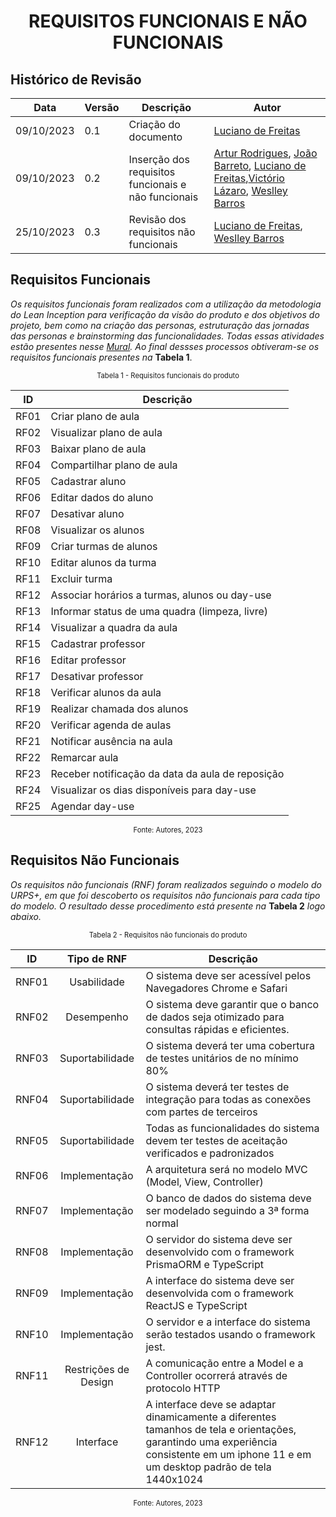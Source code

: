 <style>
  #my_table{
    margin-bottom: 0;
  }
</style>
<h1 align="center"><b>REQUISITOS FUNCIONAIS E NÃO FUNCIONAIS</b></h1>

## Histórico de Revisão

| **Data**   | **Versão** | **Descrição**                                       | **Autor**                                                                                                                                                                                                                                                           |
| ---------- | ---------- | --------------------------------------------------- | ------------------------------------------------------------------------------------------------------------------------------------------------------------------------------------------------------------------------------------------------------------------- |
| 09/10/2023 | 0.1        | Criação do documento                                | [Luciano de Freitas](https://github.com/luciano-freitas-melo)                                                                                                                                                                                                       |
| 09/10/2023 | 0.2        | Inserção dos requisitos funcionais e não funcionais | [Artur Rodrigues](https://github.com/ArturRSA19), [João Barreto](https://github.com/JoaoBarreto03), [Luciano de Freitas](https://github.com/luciano-freitas-melo),[Victório Lázaro](https://github.com/Victor-oss), [Weslley Barros](https://github.com/weslley17w) |
| 25/10/2023 | 0.3        | Revisão dos requisitos não funcionais               | [Luciano de Freitas](https://github.com/luciano-freitas-melo), [Weslley Barros](https://github.com/weslley17w)                                                                                                                                                      |

## Requisitos Funcionais

_Os requisitos funcionais foram realizados com a utilização da metodologia do Lean Inception para verificação da visão do produto e dos objetivos do projeto, bem como na criação das personas, estruturação das jornadas das personas e brainstorming das funcionalidades. Todas essas atividades estão presentes nesse [Mural](https://app.mural.co/t/teste1747/m/teste1747/1656446856458/9cd89f7a694129f983592185b338214bcf669753?sender=u771362116fa843e5d43c1595). Ao final dessses processos obtiveram-se os requisitos funcionais presentes na_ **Tabela 1**.

<p style="display: flex; justify-content: center; font-size: 0.8em">Tabela 1 - Requisitos funcionais do produto</p>

<center>

|  ID   | Descrição                                        |
| :---: | ------------------------------------------------ |
| RF01  | Criar plano de aula                              |
| RF02  | Visualizar plano de aula                         |
| RF03  | Baixar plano de aula                             |
| RF04  | Compartilhar plano de aula                       |
| RF05  | Cadastrar aluno                                  |
| RF06  | Editar dados do aluno                            |
| RF07  | Desativar aluno                                  |
| RF08  | Visualizar os alunos                             |
| RF09  | Criar turmas de alunos                           |
| RF10  | Editar alunos da turma                           |
| RF11  | Excluir turma                                    |
| RF12  | Associar horários a turmas, alunos ou day-use    |
| RF13  | Informar status de uma quadra (limpeza, livre)   |
| RF14  | Visualizar a quadra da aula                      |
| RF15  | Cadastrar professor                              |
| RF16  | Editar professor                                 |
| RF17  | Desativar professor                              |
| RF18  | Verificar alunos da aula                         |
| RF19  | Realizar chamada dos alunos                      |
| RF20  | Verificar agenda de aulas                        |
| RF21  | Notificar ausência na aula                       |
| RF22  | Remarcar aula                                    |
| RF23  | Receber notificação da data da aula de reposição |
| RF24  | Visualizar os dias disponíveis para day-use      |
| RF25  | Agendar day-use                                  |

</center>

<p style="display: flex; justify-content: center; font-size: 0.8em">Fonte: Autores, 2023</p>

## Requisitos Não Funcionais

_Os requisitos não funcionais (RNF) foram realizados seguindo o modelo do URPS+, em que foi descoberto os requisitos não funcionais para cada tipo do modelo. O resultado desse procedimento está presente na_ **Tabela 2** _logo abaixo._

<p style="display: flex; justify-content: center; font-size: 0.8em">Tabela 2 - Requisitos não funcionais do produto</p>

<center>

|  ID   |     Tipo de RNF      | Descrição                                                                                                                                                                              |
| :---: | :------------------: | -------------------------------------------------------------------------------------------------------------------------------------------------------------------------------------- |
| RNF01 |     Usabilidade      | O sistema deve ser acessível pelos Navegadores Chrome e Safari                                                                                                                         |
| RNF02 |      Desempenho      | O sistema deve garantir que o banco de dados seja otimizado para consultas rápidas e eficientes.                                                                                       |
| RNF03 |   Suportabilidade    | O sistema deverá ter uma cobertura de testes unitários de no mínimo 80%                                                                                                                |
| RNF04 |   Suportabilidade    | O sistema deverá ter testes de integração para todas as conexões com partes de terceiros                                                                                               |
| RNF05 |   Suportabilidade    | Todas as funcionalidades do sistema devem ter testes de aceitação verificados e padronizados                                                                                           |
| RNF06 |    Implementação     | A arquitetura será no modelo MVC (Model, View, Controller)                                                                                                                             |
| RNF07 |    Implementação     | O banco de dados do sistema deve ser modelado seguindo a 3ª forma normal                                                                                                               |
| RNF08 |    Implementação     | O servidor do sistema deve ser desenvolvido com o framework PrismaORM e TypeScript                                                                                                     |
| RNF09 |    Implementação     | A interface do sistema deve ser desenvolvida com o framework ReactJS e TypeScript                                                                                                      |
| RNF10 |    Implementação     | O servidor e a interface do sistema serão testados usando o framework jest.                                                                                                            |
| RNF11 | Restrições de Design | A comunicação entre a Model e a Controller ocorrerá através de protocolo HTTP                                                                                                          |
| RNF12 |      Interface       | A interface deve se adaptar dinamicamente a diferentes tamanhos de tela e orientações, garantindo uma experiência consistente em um iphone 11 e em um desktop padrão de tela 1440x1024 |


<p style="display: flex; justify-content: center; font-size: 0.8em">Fonte: Autores, 2023</p>
